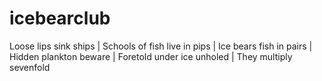 # icebearclub
Loose lips sink ships | Schools of fish live in pips | Ice bears fish in pairs | Hidden plankton beware | Foretold under ice unholed | They multiply sevenfold
